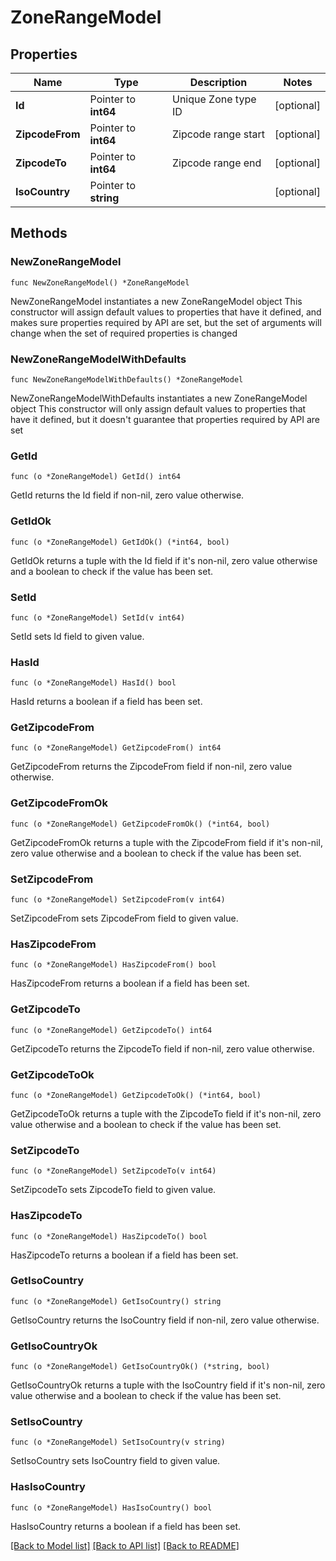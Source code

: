 # ZoneRangeModel

## Properties

Name | Type | Description | Notes
------------ | ------------- | ------------- | -------------
**Id** | Pointer to **int64** | Unique Zone type ID | [optional] 
**ZipcodeFrom** | Pointer to **int64** | Zipcode range start | [optional] 
**ZipcodeTo** | Pointer to **int64** | Zipcode range end | [optional] 
**IsoCountry** | Pointer to **string** |  | [optional] 

## Methods

### NewZoneRangeModel

`func NewZoneRangeModel() *ZoneRangeModel`

NewZoneRangeModel instantiates a new ZoneRangeModel object
This constructor will assign default values to properties that have it defined,
and makes sure properties required by API are set, but the set of arguments
will change when the set of required properties is changed

### NewZoneRangeModelWithDefaults

`func NewZoneRangeModelWithDefaults() *ZoneRangeModel`

NewZoneRangeModelWithDefaults instantiates a new ZoneRangeModel object
This constructor will only assign default values to properties that have it defined,
but it doesn't guarantee that properties required by API are set

### GetId

`func (o *ZoneRangeModel) GetId() int64`

GetId returns the Id field if non-nil, zero value otherwise.

### GetIdOk

`func (o *ZoneRangeModel) GetIdOk() (*int64, bool)`

GetIdOk returns a tuple with the Id field if it's non-nil, zero value otherwise
and a boolean to check if the value has been set.

### SetId

`func (o *ZoneRangeModel) SetId(v int64)`

SetId sets Id field to given value.

### HasId

`func (o *ZoneRangeModel) HasId() bool`

HasId returns a boolean if a field has been set.

### GetZipcodeFrom

`func (o *ZoneRangeModel) GetZipcodeFrom() int64`

GetZipcodeFrom returns the ZipcodeFrom field if non-nil, zero value otherwise.

### GetZipcodeFromOk

`func (o *ZoneRangeModel) GetZipcodeFromOk() (*int64, bool)`

GetZipcodeFromOk returns a tuple with the ZipcodeFrom field if it's non-nil, zero value otherwise
and a boolean to check if the value has been set.

### SetZipcodeFrom

`func (o *ZoneRangeModel) SetZipcodeFrom(v int64)`

SetZipcodeFrom sets ZipcodeFrom field to given value.

### HasZipcodeFrom

`func (o *ZoneRangeModel) HasZipcodeFrom() bool`

HasZipcodeFrom returns a boolean if a field has been set.

### GetZipcodeTo

`func (o *ZoneRangeModel) GetZipcodeTo() int64`

GetZipcodeTo returns the ZipcodeTo field if non-nil, zero value otherwise.

### GetZipcodeToOk

`func (o *ZoneRangeModel) GetZipcodeToOk() (*int64, bool)`

GetZipcodeToOk returns a tuple with the ZipcodeTo field if it's non-nil, zero value otherwise
and a boolean to check if the value has been set.

### SetZipcodeTo

`func (o *ZoneRangeModel) SetZipcodeTo(v int64)`

SetZipcodeTo sets ZipcodeTo field to given value.

### HasZipcodeTo

`func (o *ZoneRangeModel) HasZipcodeTo() bool`

HasZipcodeTo returns a boolean if a field has been set.

### GetIsoCountry

`func (o *ZoneRangeModel) GetIsoCountry() string`

GetIsoCountry returns the IsoCountry field if non-nil, zero value otherwise.

### GetIsoCountryOk

`func (o *ZoneRangeModel) GetIsoCountryOk() (*string, bool)`

GetIsoCountryOk returns a tuple with the IsoCountry field if it's non-nil, zero value otherwise
and a boolean to check if the value has been set.

### SetIsoCountry

`func (o *ZoneRangeModel) SetIsoCountry(v string)`

SetIsoCountry sets IsoCountry field to given value.

### HasIsoCountry

`func (o *ZoneRangeModel) HasIsoCountry() bool`

HasIsoCountry returns a boolean if a field has been set.


[[Back to Model list]](../README.md#documentation-for-models) [[Back to API list]](../README.md#documentation-for-api-endpoints) [[Back to README]](../README.md)


